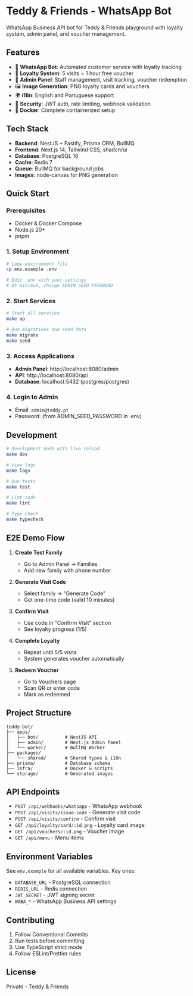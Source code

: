 # Teddy & Friends - WhatsApp Bot

WhatsApp Business API bot for Teddy & Friends playground with loyalty system, admin panel, and voucher management.

## Features

- 🤖 **WhatsApp Bot**: Automated customer service with loyalty tracking
- 🎯 **Loyalty System**: 5 visits = 1 hour free voucher
- 📱 **Admin Panel**: Staff management, visit tracking, voucher redemption
- 🖼️ **Image Generation**: PNG loyalty cards and vouchers
- 🌍 **i18n**: English and Portuguese support
- 🔐 **Security**: JWT auth, rate limiting, webhook validation
- 🐳 **Docker**: Complete containerized setup

## Tech Stack

- **Backend**: NestJS + Fastify, Prisma ORM, BullMQ
- **Frontend**: Next.js 14, Tailwind CSS, shadcn/ui
- **Database**: PostgreSQL 16
- **Cache**: Redis 7
- **Queue**: BullMQ for background jobs
- **Images**: node-canvas for PNG generation

## Quick Start

### Prerequisites

- Docker & Docker Compose
- Node.js 20+
- pnpm

### 1. Setup Environment

```bash
# Copy environment file
cp env.example .env

# Edit .env with your settings
# At minimum, change ADMIN_SEED_PASSWORD
```

### 2. Start Services

```bash
# Start all services
make up

# Run migrations and seed data
make migrate
make seed
```

### 3. Access Applications

- **Admin Panel**: http://localhost:8080/admin
- **API**: http://localhost:8080/api
- **Database**: localhost:5432 (postgres/postgres)

### 4. Login to Admin

- Email: `admin@teddy.pt`
- Password: (from ADMIN_SEED_PASSWORD in .env)

## Development

```bash
# Development mode with live reload
make dev

# View logs
make logs

# Run tests
make test

# Lint code
make lint

# Type check
make typecheck
```

## E2E Demo Flow

1. **Create Test Family**
   - Go to Admin Panel → Families
   - Add new family with phone number

2. **Generate Visit Code**
   - Select family → "Generate Code"
   - Get one-time code (valid 10 minutes)

3. **Confirm Visit**
   - Use code in "Confirm Visit" section
   - See loyalty progress (1/5)

4. **Complete Loyalty**
   - Repeat until 5/5 visits
   - System generates voucher automatically

5. **Redeem Voucher**
   - Go to Vouchers page
   - Scan QR or enter code
   - Mark as redeemed

## Project Structure

```
teddy-bot/
├── apps/
│   ├── bot/          # NestJS API
│   ├── admin/        # Next.js Admin Panel
│   └── worker/       # BullMQ Worker
├── packages/
│   └── shared/       # Shared types & i18n
├── prisma/           # Database schema
├── infra/            # Docker & scripts
└── storage/          # Generated images
```

## API Endpoints

- `POST /api/webhooks/whatsapp` - WhatsApp webhook
- `POST /api/visits/issue-code` - Generate visit code
- `POST /api/visits/confirm` - Confirm visit
- `GET /api/loyalty/card/:id.png` - Loyalty card image
- `GET /api/vouchers/:id.png` - Voucher image
- `GET /api/menu` - Menu items

## Environment Variables

See `env.example` for all available variables. Key ones:

- `DATABASE_URL` - PostgreSQL connection
- `REDIS_URL` - Redis connection
- `JWT_SECRET` - JWT signing secret
- `WABA_*` - WhatsApp Business API settings

## Contributing

1. Follow Conventional Commits
2. Run tests before committing
3. Use TypeScript strict mode
4. Follow ESLint/Prettier rules

## License

Private - Teddy & Friends
